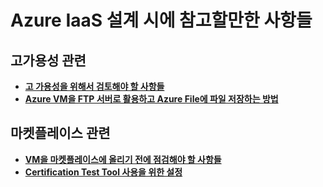 # Azure IaaS 설계 시에 참고할만한 사항들

## 고가용성 관련
- **[고 가용성을 위해서 검토해야 할 사항들](/HighAvailibity/)**
- **[Azure VM을 FTP 서버로 활용하고 Azure File에 파일 저장하는 방법](/FTP/)**

## 마켓플레이스 관련
- **[VM을 마켓플레이스에 올리기 전에 점검해야 할 사항들](/Marketplace/)**
- **[Certification Test Tool 사용을 위한 설정](/CertiTool/)**
